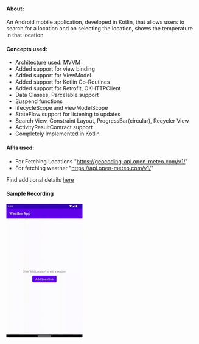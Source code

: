 #### About:
An Android mobile application, developed in Kotlin, that allows users to search for a location and on selecting the location, shows the temperature in that location

#### Concepts used:
* Architecture used: MVVM
* Added support for view binding
* Added support for ViewModel
* Added support for Kotlin Co-Routines
* Added support for Retrofit, OKHTTPClient
* Data Classes, Parcelable support
* Suspend functions
* lifecycleScope and viewModelScope
* StateFlow support for listening to updates
* Search View, Constraint Layout, ProgressBar(circular), Recycler View
* ActivityResultContract support
* Completely Implemented in Kotlin

#### APIs used:
* For Fetching Locations "https://geocoding-api.open-meteo.com/v1/"
* For fetching weather "https://api.open-meteo.com/v1/"

Find additional details [here](https://open-meteo.com/)


#### Sample Recording
<img src="resources/recording.gif" width=200 height=350/>